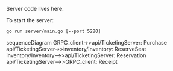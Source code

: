 Server code lives here.

To start the server:

```shell
go run server/main.go [--port 5280]
```


sequenceDiagram
   GRPC_client->>api/TicketingServer: Purchase
    api/TicketingServer->>inventory/Inventory: ReserveSeat
    inventory/Inventory-->>api/TicketingServer: Reservation
    api/TicketingServer-->>GRPC_client: Receipt
